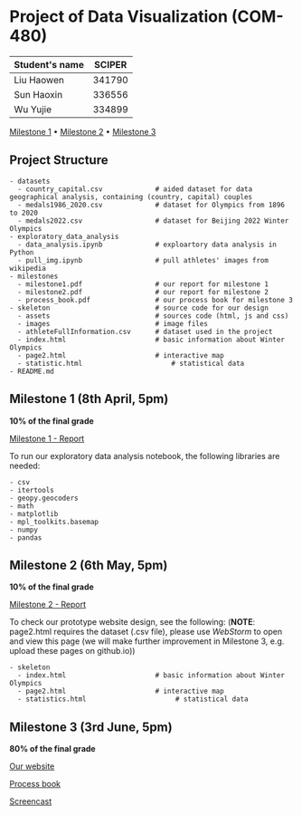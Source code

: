 # Project of Data Visualization (COM-480)

| Student's name | SCIPER |
| -------------- | ------ |
| Liu Haowen | 341790 |
| Sun Haoxin | 336556 |
| Wu Yujie | 334899 |

[Milestone 1](milestones/milestone1.pdf) • [Milestone 2](milestones/milestone2.pdf) • [Milestone 3](#milestone-3)

## Project Structure

```
- datasets
  - country_capital.csv             # aided dataset for data geographical analysis, containing (country, capital) couples
  - medals1986_2020.csv             # dataset for Olympics from 1896 to 2020
  - medals2022.csv                  # dataset for Beijing 2022 Winter Olympics
- exploratory_data_analysis
  - data_analysis.ipynb             # exploartory data analysis in Python
  - pull_img.ipynb                  # pull athletes' images from wikipedia
- milestones
  - milestone1.pdf                  # our report for milestone 1
  - milestone2.pdf                  # our report for milestone 2
  - process_book.pdf                # our process book for milestone 3
- skeleton                          # source code for our design
  - assets                          # sources code (html, js and css)
  - images                          # image files
  - athleteFullInformation.csv      # dataset used in the project
  - index.html                      # basic information about Winter Olympics
  - page2.html                      # interactive map
  - statistic.html                      # statistical data
- README.md
```


## Milestone 1 (8th April, 5pm)

**10% of the final grade**

[Milestone 1 - Report](milestones/milestone1.pdf)

To run our exploratory data analysis notebook, the following libraries are needed:
```
- csv
- itertools
- geopy.geocoders
- math
- matplotlib
- mpl_toolkits.basemap
- numpy
- pandas
```

## Milestone 2 (6th May, 5pm)

**10% of the final grade**

[Milestone 2 - Report](milestones/milestone2.pdf)

To check our prototype website design, see the following:
(**NOTE**: page2.html requires the dataset (.csv file), please use *WebStorm* to open and view this page (we will make further improvement in Milestone 3, e.g. upload these pages on github.io))
```
- skeleton                         
  - index.html                      # basic information about Winter Olympics
  - page2.html                      # interactive map
  - statistics.html                      # statistical data
```


## Milestone 3 (3rd June, 5pm)

**80% of the final grade**

[Our website](https://haoxinseu.github.io/winterolympic.github.io/)

[Process book](milestones/process_book.pdf)

[Screencast](#)
